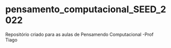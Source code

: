 # pensamento_computacional_SEED_2022
Repositório criado para as aulas de Pensamendo Computacional -Prof Tiago 
